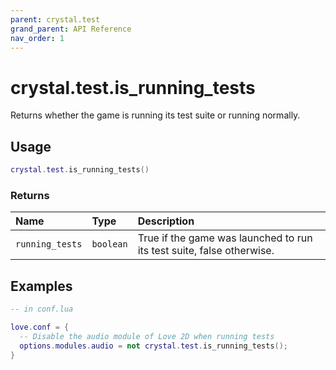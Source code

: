 ```yaml
---
parent: crystal.test
grand_parent: API Reference
nav_order: 1
---
```


# crystal.test.is_running_tests

Returns whether the game is running its test suite or running normally.

## Usage

```lua
crystal.test.is_running_tests()
```

### Returns

| Name            | Type      | Description                                                           |
| :-------------- | :-------- | :-------------------------------------------------------------------- |
| `running_tests` | `boolean` | True if the game was launched to run its test suite, false otherwise. |

## Examples

```lua
-- in conf.lua

love.conf = {
  -- Disable the audio module of Love 2D when running tests
  options.modules.audio = not crystal.test.is_running_tests();
}
```
